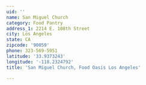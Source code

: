 ```yaml
---
uid: ''
name: San Miguel Church
category: Food Pantry
address_1: 2214 E. 108th Street
city: Los Angeles
state: CA
zipcode: '90059'
phone: 323-569-5951
latitude: '33.9373243'
longitude: '-118.2324792'
title: 'San Miguel Church, Food Oasis Los Angeles'

---
```

